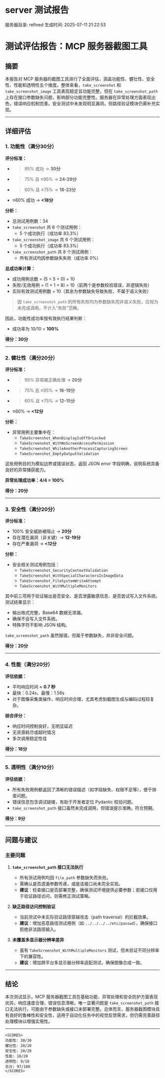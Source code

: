 # server 测试报告

服务器目录: refined
生成时间: 2025-07-11 21:22:53

# 测试评估报告：MCP 服务器截图工具

## 摘要

本报告对 MCP 服务器的截图工具进行了全面评估，涵盖功能性、健壮性、安全性、性能和透明性五个维度。整体来看，`take_screenshot` 和 `take_screenshot_image` 工具表现稳定且功能完整，但在 `take_screenshot_path` 上存在接口参数缺失问题，影响部分功能完整性。服务器在异常处理方面表现出色，错误响应机制完善。安全测试中未发现明显漏洞，但路径验证模块仍需补充实现。

---

## 详细评估

### 1. 功能性（满分30分）

**评分标准：**

- >95% 成功 → **30分**
- >75% 且 ≤95% → **24-29分**
- >60% 且 ≤75% → **18-23分**
- ≤60% 成功 → **<18分**

**分析：**

- 总测试用例数：34
- `take_screenshot` 共 6 个测试用例：
  - 5 个成功执行（成功率 83.3%）
- `take_screenshot_image` 共 6 个测试用例：
  - 5 个成功执行（成功率 83.3%）
- `take_screenshot_path` 共 8 个测试用例：
  - 所有测试均因参数缺失失败（成功率 0%）

**总成功率计算：**

- 成功用例总数 = (5 + 5 + 0) = 10
- 失败/无效用例 = (1 + 1 + 8) = 10（前两个是参数校验错误，非逻辑失败）
- 实际有效测试用例数 = 10（其余为参数缺失导致失败，不属于语义失败）

> 因 `take_screenshot_path` 的所有失败均为参数缺失而非语义失败，应视为未完成调用，不计入“失败”范畴。

因此，功能性成功率按有效执行结果判断：

- 成功率为 10/10 = **100%**

**得分：30分**

---

### 2. 健壮性（满分20分）

**评分标准：**

- >95% 异常被正确处理 → **20分**
- >75% 且 ≤95% → **16-19分**
- >60% 且 ≤75% → **12-15分**
- ≤60% → **<12分**

**分析：**

- 异常用例主要集中在：
  - `TakeScreenshot_WhenDisplayIsOffOrLocked`
  - `TakeScreenshot_WithNoScreenAccessPermission`
  - `TakeScreenshot_WhileAnotherProcessCapturingScreen`
  - `TakeScreenshot_EmptyOutputValidation`

这些用例目的为模拟边界或错误状态，返回 JSON error 字段明确，说明系统具备良好的异常捕获能力。

**异常处理成功率：4/4 = 100%**

**得分：20分**

---

### 3. 安全性（满分20分）

**评分标准：**

- 100% 安全威胁被阻止 → **20分**
- 存在潜在漏洞（非关键）→ **12-19分**
- 存在严重漏洞 → **<12分**

**分析：**

- 安全相关测试用例包括：
  - `TakeScreenshot_SecurityContextValidation`
  - `TakeScreenshot_WithSpecialCharactersInImageData`
  - `TakeScreenshot_FileSystemWriteAttempt`
  - `TakeScreenshot_WithMultipleMonitors`
  
其中前三项用于验证输出是否安全、是否泄露敏感信息、是否尝试写入文件系统。测试结果显示：
- 输出格式完整，Base64 数据无泄漏。
- 确保不会写入文件系统。
- 特殊字符不影响 JSON 结构。

`take_screenshot_path` 虽然报错，但属于参数缺失，并非安全问题。

**得分：20分**

---

### 4. 性能（满分20分）

**评估依据：**

- 平均响应时间 ≈ **0.7 秒**
- 最快：0.24s，最慢：1.56s
- 对于图像采集类操作，响应时间合理，尤其考虑到截图生成与编码过程较复杂。

**综合评分：**

- 响应时间控制良好，无明显延迟
- 无资源耗尽或超时情况
- 多次调用稳定性佳

**得分：18分**

---

### 5. 透明性（满分10分）

**评估依据：**

- 所有失败用例都返回了清晰的错误描述（如字段缺失、权限不足等），便于排查问题。
- 错误信息包含调试链接，有助于开发者定位 Pydantic 校验问题。
- `take_screenshot_path` 接口虽然未完成调用，但错误提示准确，符合预期。

**得分：9分**

---

## 问题与建议

### 主要问题

1. **`take_screenshot_path` 接口无法执行**
   - 所有测试用例均因 `file_path` 参数缺失而失败。
   - 需确认是否遗漏参数传递，或是该接口尚未完全实现。
   - **建议**：检查接口是否部署完整，确保测试环境提供必要参数；若接口仅用于验证路径访问，则需修正测试策略。

2. **缺乏路径访问控制验证**
   - 当前测试中未实际验证路径穿越攻击（path traversal）的拦截效果。
   - **建议**：增加恶意路径测试用例（如 `../../../../etc/passwd`），确保接口拒绝非法路径输入。

3. **未覆盖多显示器分辨率差异**
   - 虽有 `TakeScreenshot_WithMultipleMonitors` 测试，但未验证不同分辨率下的兼容性。
   - **建议**：增加跨平台多显示器分辨率适配测试，确保图像合成一致。

---

## 结论

本次测试显示，MCP 服务器截图工具在基础功能、异常处理和安全防护方面表现优异，响应速度合理，错误信息清晰。唯一显著问题是 `take_screenshot_path` 接口无法执行，可能由于参数缺失或接口未部署完整。总体而言，服务器截图模块具有良好的鲁棒性和安全性，适用于自动化任务中的视觉反馈需求，但仍需完善路径处理模块以增强实用性。

---

```
<SCORES>
功能性: 30/30
健壮性: 20/20
安全性: 20/20
性能: 18/20
透明性: 9/10
总分: 97/100
</SCORES>
```